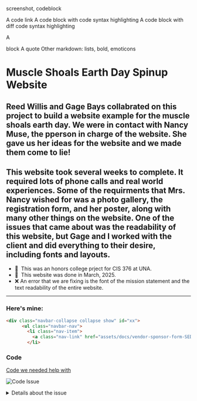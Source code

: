 
screenshot, codeblock

A code link
A code block with code syntax highlighting 
A code block with diff code syntax highlighting 

A <detail><summary> block 
A quote 
Other markdown: lists, bold, emoticons


Muscle Shoals Earth Day Spinup Website
=============================

Reed Willis and Gage Bays collabrated on this project to build a website example for the muscle shoals earth day. We were in contact with Nancy Muse, the pperson in charge of the website. She gave us her ideas for the website and we made them come to lie!
----------------------------------------------

This website took several weeks to complete. It required lots of phone calls and real world experiences. Some of the requirments that Mrs. Nancy wished for was a photo gallery, the registration form, and her poster, along with many other things on the website. One of the issues that came about was the readability of this website, but Gage and I worked with the client and did everything to their desire, including fonts and layouts. 
----------------------------------------------

* 🦭  This was an honors college prject for CIS 376 at UNA.
* 📅  This website was done in March, 2025.
* ❌  An error that we are fixing is the font of the mission statement and the text readability of the entire website.

----------------------------------------------

### Here's mine: 

```html
<div class="navbar-collapse collapse show" id="xx">
      <ul class="navbar-nav">
        <li class="nav-item">
          <a class="nav-link" href="assets/docs/vendor-sponsor-form-SEDF25.pdf" target="_blank">Be a Vender/Sponsor Form!</a>
        </li>
```
### Code


[Code we needed help with](https://www.w3schools.com/css/css_dropdowns.asp)

![Code Issue](https://gist.github.com/user-attachments/assets/81db10cb-5c55-4b2b-9044-e3122ff41f6e)

<details>
  <summary>Details about the issue</summary>
  <p>Gage and I used the link of a screenshot of the form as the form on the website, but our proffessor, Dr. Barry Cumbie, showed us how to link the actual pdf and that is much better because it is the actual thing that we were trying to link to in the first place.</p>
</details>
